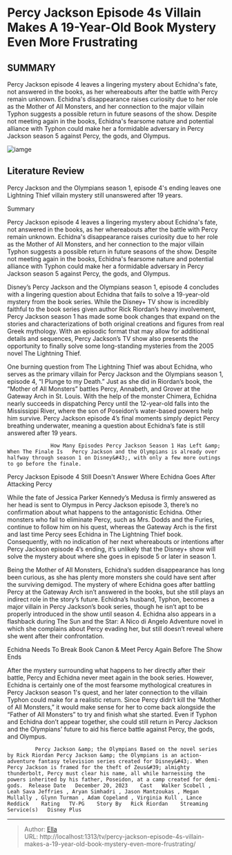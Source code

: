 # Percy Jackson Episode 4s Villain Makes A 19-Year-Old Book Mystery Even More Frustrating


## SUMMARY 



  Percy Jackson episode 4 leaves a lingering mystery about Echidna&#39;s fate, not answered in the books, as her whereabouts after the battle with Percy remain unknown.   Echidna&#39;s disappearance raises curiosity due to her role as the Mother of All Monsters, and her connection to the major villain Typhon suggests a possible return in future seasons of the show.   Despite not meeting again in the books, Echidna&#39;s fearsome nature and potential alliance with Typhon could make her a formidable adversary in Percy Jackson season 5 against Percy, the gods, and Olympus.  

![iamge](https://static1.srcdn.com/wordpress/wp-content/uploads/2023/12/untitled-2-8.jpg)

## Literature Review
Percy Jackson and the Olympians season 1, episode 4&#39;s ending leaves one Lightning Thief villain mystery still unanswered after 19 years.





Summary

  Percy Jackson episode 4 leaves a lingering mystery about Echidna&#39;s fate, not answered in the books, as her whereabouts after the battle with Percy remain unknown.   Echidna&#39;s disappearance raises curiosity due to her role as the Mother of All Monsters, and her connection to the major villain Typhon suggests a possible return in future seasons of the show.   Despite not meeting again in the books, Echidna&#39;s fearsome nature and potential alliance with Typhon could make her a formidable adversary in Percy Jackson season 5 against Percy, the gods, and Olympus.  







Disney’s Percy Jackson and the Olympians season 1, episode 4 concludes with a lingering question about Echidna that fails to solve a 19-year-old mystery from the book series. While the Disney&#43; TV show is incredibly faithful to the book series given author Rick Riordan’s heavy involvement, Percy Jackson season 1 has made some book changes that expand on the stories and characterizations of both original creations and figures from real Greek mythology. With an episodic format that may allow for additional details and sequences, Percy Jackson’s TV show also presents the opportunity to finally solve some long-standing mysteries from the 2005 novel The Lightning Thief.

One burning question from The Lightning Thief was about Echidna, who serves as the primary villain for Percy Jackson and the Olympians season 1, episode 4, “I Plunge to my Death.” Just as she did in Riordan’s book, the “Mother of All Monsters” battles Percy, Annabeth, and Grover at the Gateway Arch in St. Louis. With the help of the monster Chimera, Echidna nearly succeeds in dispatching Percy until the 12-year-old falls into the Mississippi River, where the son of Poseidon’s water-based powers help him survive. Percy Jackson episode 4’s final moments simply depict Percy breathing underwater, meaning a question about Echidna’s fate is still answered after 19 years.




                  How Many Episodes Percy Jackson Season 1 Has Left &amp; When The Finale Is   Percy Jackson and the Olympians is already over halfway through season 1 on Disney&#43;, with only a few more outings to go before the finale.    


 Percy Jackson Episode 4 Still Doesn&#39;t Answer Where Echidna Goes After Attacking Percy 
          

While the fate of Jessica Parker Kennedy’s Medusa is firmly answered as her head is sent to Olympus in Percy Jackson episode 3, there’s no confirmation about what happens to the antagonistic Echidna. Other monsters who fail to eliminate Percy, such as Mrs. Dodds and the Furies, continue to follow him on his quest, whereas the Gateway Arch is the first and last time Percy sees Echidna in The Lightning Thief book. Consequently, with no indication of her next whereabouts or intentions after Percy Jackson episode 4’s ending, it’s unlikely that the Disney&#43; show will solve the mystery about where she goes in episode 5 or later in season 1.




Being the Mother of All Monsters, Echidna’s sudden disappearance has long been curious, as she has plenty more monsters she could have sent after the surviving demigod. The mystery of where Echidna goes after battling Percy at the Gateway Arch isn’t answered in the books, but she still plays an indirect role in the story’s future. Echidna’s husband, Typhon, becomes a major villain in Percy Jackson’s book series, though he isn’t apt to be properly introduced in the show until season 4. Echidna also appears in a flashback during The Sun and the Star: A Nico di Angelo Adventure novel in which she complains about Percy evading her, but still doesn’t reveal where she went after their confrontation.



 Echidna Needs To Break Book Canon &amp; Meet Percy Again Before The Show Ends 
          

After the mystery surrounding what happens to her directly after their battle, Percy and Echidna never meet again in the book series. However, Echidna is certainly one of the most fearsome mythological creatures in Percy Jackson season 1&#39;s quest, and her later connection to the villain Typhon could make for a realistic return. Since Percy didn’t kill the “Mother of All Monsters,” it would make sense for her to come back alongside the “Father of All Monsters” to try and finish what she started. Even if Typhon and Echidna don’t appear together, she could still return in Percy Jackson and the Olympians&#39; future to aid his fierce battle against Percy, the gods, and Olympus.




             Percy Jackson &amp; the Olympians Based on the novel series by Rick Riordan Percy Jackson &amp; the Olympians is an action-adventure fantasy television series created for Disney&#43;. When Percy Jackson is framed for the theft of Zeus&#39; almighty thunderbolt, Percy must clear his name, all while harnessing the powers inherited by his father, Poseidon, at a camp created for demi-gods.  Release Date   December 20, 2023    Cast   Walker Scobell , Leah Sava Jeffries , Aryan Simhadri , Jason Mantzoukas , Megan Mullally , Glynn Turman , Adam Copeland , Virginia Kull , Lance Reddick    Rating   TV-PG    Story By   Rick Riordan    Streaming Service(s)   Disney Plus       


---

> Author: [Ella](https://instagram.hk.cn/)  
> URL: http://localhost:1313/tv/percy-jackson-episode-4s-villain-makes-a-19-year-old-book-mystery-even-more-frustrating/  

